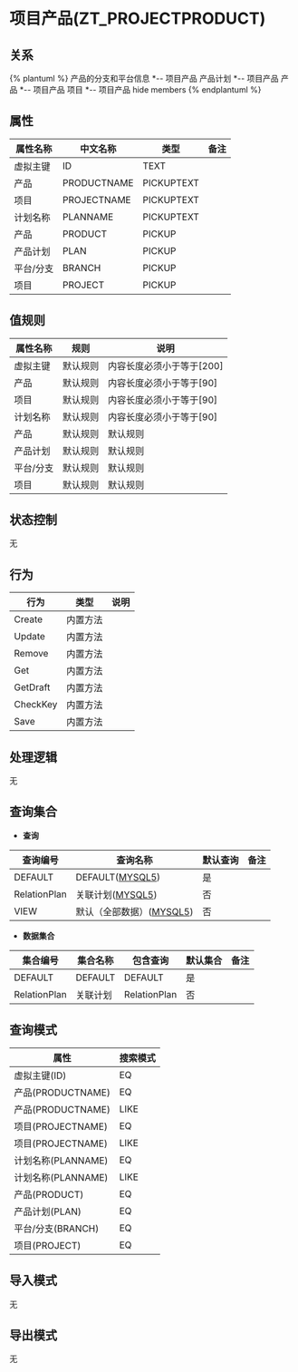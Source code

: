 # 项目产品(ZT_PROJECTPRODUCT)

  

## 关系
{% plantuml %}
产品的分支和平台信息 *-- 项目产品 
产品计划 *-- 项目产品 
产品 *-- 项目产品 
项目 *-- 项目产品 
hide members
{% endplantuml %}

## 属性

| 属性名称        |    中文名称    | 类型     |  备注  |
| --------   |------------| -----   |  -------- | 
|虚拟主键|ID|TEXT|&nbsp;|
|产品|PRODUCTNAME|PICKUPTEXT|&nbsp;|
|项目|PROJECTNAME|PICKUPTEXT|&nbsp;|
|计划名称|PLANNAME|PICKUPTEXT|&nbsp;|
|产品|PRODUCT|PICKUP|&nbsp;|
|产品计划|PLAN|PICKUP|&nbsp;|
|平台/分支|BRANCH|PICKUP|&nbsp;|
|项目|PROJECT|PICKUP|&nbsp;|

## 值规则
| 属性名称    | 规则    |  说明  |
| --------   |------------| ----- | 
|虚拟主键|默认规则|内容长度必须小于等于[200]|
|产品|默认规则|内容长度必须小于等于[90]|
|项目|默认规则|内容长度必须小于等于[90]|
|计划名称|默认规则|内容长度必须小于等于[90]|
|产品|默认规则|默认规则|
|产品计划|默认规则|默认规则|
|平台/分支|默认规则|默认规则|
|项目|默认规则|默认规则|

## 状态控制

无


## 行为
| 行为    | 类型    |  说明  |
| --------   |------------| ----- | 
|Create|内置方法|&nbsp;|
|Update|内置方法|&nbsp;|
|Remove|内置方法|&nbsp;|
|Get|内置方法|&nbsp;|
|GetDraft|内置方法|&nbsp;|
|CheckKey|内置方法|&nbsp;|
|Save|内置方法|&nbsp;|

## 处理逻辑
无

## 查询集合

* **查询**

| 查询编号 | 查询名称       | 默认查询 |   备注|
| --------  | --------   | --------   | ----- |
|DEFAULT|DEFAULT([MYSQL5](../../appendix/query_MYSQL5.md#ProjectProduct_Default))|是|&nbsp;|
|RelationPlan|关联计划([MYSQL5](../../appendix/query_MYSQL5.md#ProjectProduct_RelationPlan))|否|&nbsp;|
|VIEW|默认（全部数据）([MYSQL5](../../appendix/query_MYSQL5.md#ProjectProduct_View))|否|&nbsp;|

* **数据集合**

| 集合编号 | 集合名称   |  包含查询  | 默认集合 |   备注|
| --------  | --------   | -------- | --------   | ----- |
|DEFAULT|DEFAULT|DEFAULT|是|&nbsp;|
|RelationPlan|关联计划|RelationPlan|否|&nbsp;|

## 查询模式
| 属性      |    搜索模式     |
| --------   |------------|
|虚拟主键(ID)|EQ|
|产品(PRODUCTNAME)|EQ|
|产品(PRODUCTNAME)|LIKE|
|项目(PROJECTNAME)|EQ|
|项目(PROJECTNAME)|LIKE|
|计划名称(PLANNAME)|EQ|
|计划名称(PLANNAME)|LIKE|
|产品(PRODUCT)|EQ|
|产品计划(PLAN)|EQ|
|平台/分支(BRANCH)|EQ|
|项目(PROJECT)|EQ|

## 导入模式
无


## 导出模式
无
